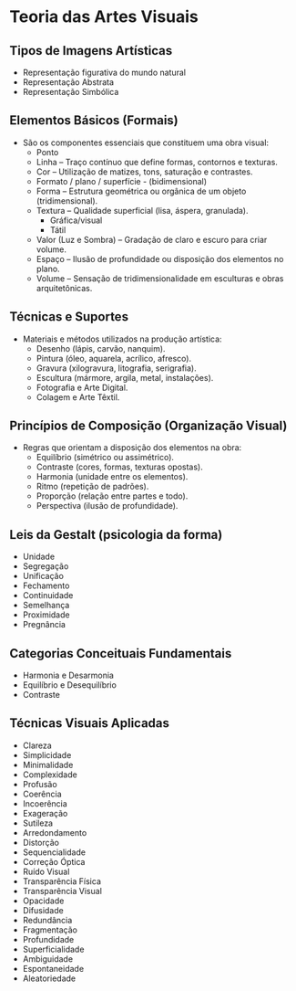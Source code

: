 # Teoria das Artes Visuais

## Tipos de Imagens Artísticas
- Representação figurativa do mundo natural
- Representação Abstrata
- Representação Simbólica

## Elementos Básicos (Formais)
- São os componentes essenciais que constituem uma obra visual:
    - Ponto
    - Linha – Traço contínuo que define formas, contornos e texturas.
    - Cor – Utilização de matizes, tons, saturação e contrastes.
    - Formato / plano / superfície - (bidimensional)
    - Forma – Estrutura geométrica ou orgânica de um objeto (tridimensional).
    - Textura – Qualidade superficial (lisa, áspera, granulada).
        - Gráfica/visual
        - Tátil
    - Valor (Luz e Sombra) – Gradação de claro e escuro para criar volume.
    - Espaço – Ilusão de profundidade ou disposição dos elementos no plano.
    - Volume – Sensação de tridimensionalidade em esculturas e obras arquitetônicas.

## Técnicas e Suportes
- Materiais e métodos utilizados na produção artística:
    - Desenho (lápis, carvão, nanquim).
    - Pintura (óleo, aquarela, acrílico, afresco).
    - Gravura (xilogravura, litografia, serigrafia).
    - Escultura (mármore, argila, metal, instalações).
    - Fotografia e Arte Digital.
    - Colagem e Arte Têxtil.

## Princípios de Composição (Organização Visual)
- Regras que orientam a disposição dos elementos na obra:
    - Equilíbrio (simétrico ou assimétrico).
    - Contraste (cores, formas, texturas opostas).
    - Harmonia (unidade entre os elementos).
    - Ritmo (repetição de padrões).
    - Proporção (relação entre partes e todo).
    - Perspectiva (ilusão de profundidade).

## Leis da Gestalt (psicologia da forma)
- Unidade
- Segregação
- Unificação
- Fechamento
- Continuidade
- Semelhança
- Proximidade
- Pregnância

## Categorias Conceituais Fundamentais
- Harmonia e Desarmonia
- Equilíbrio e Desequilíbrio
- Contraste

## Técnicas Visuais Aplicadas
- Clareza
- Simplicidade
- Minimalidade
- Complexidade
- Profusão
- Coerência
- Incoerência
- Exageração
- Sutileza
- Arredondamento
- Distorção
- Sequencialidade
- Correção Óptica
- Ruído Visual
- Transparência Física
- Transparência Visual
- Opacidade
- Difusidade
- Redundância
- Fragmentação
- Profundidade
- Superficialidade
- Ambiguidade
- Espontaneidade
- Aleatoriedade